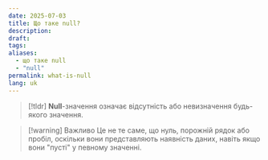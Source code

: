 ```yaml
---
date: 2025-07-03
title: Що таке null?
description: 
draft: 
tags: 
aliases:
  - що таке null
  - "null"
permalink: what-is-null
lang: uk
---
```


> [!tldr]
> **Null**-значення означає відсутність або невизначення будь-якого значення.

> [!warning] Важливо
> Це не те саме, що нуль, порожній рядок або пробіл, оскільки вони представляють наявність даних, навіть якщо вони "пусті" у певному значенні.

